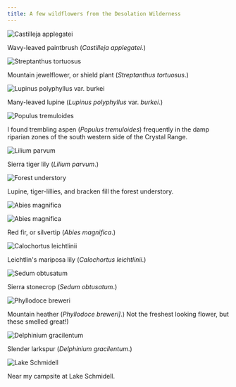 ```yaml
---
title: A few wildflowers from the Desolation Wilderness
---
```


![Castilleja applegatei]({{site.baseurl}}/images/2016-07-17/DSCF5450.jpg)

Wavy-leaved paintbrush (*Castilleja applegatei*.)

![Streptanthus tortuosus]({{site.baseurl}}/images/2016-07-17/DSCF5483.jpg)

Mountain jewelflower, or shield plant (*Streptanthus tortuosus*.)

![Lupinus polyphyllus var. burkei]({{site.baseurl}}/images/2016-07-17/DSCF5486.jpg)

Many-leaved lupine (*Lupinus polyphyllus* var. *burkei*.)

![Populus tremuloides]({{site.baseurl}}/images/2016-07-17/DSCF5493.jpg)

I found trembling aspen (*Populus tremuloides*) frequently in the damp riparian zones of the south western side of the Crystal Range.

![Lilium parvum]({{site.baseurl}}/images/2016-07-17/DSCF5499.jpg)

Sierra tiger lily (*Lilium parvum*.)

![Forest understory]({{site.baseurl}}/images/2016-07-17/DSCF5501.jpg)

Lupine, tiger-lillies, and bracken fill the forest understory.

![Abies magnifica]({{site.baseurl}}/images/2016-07-17/DSCF5504.jpg)

![Abies magnifica]({{site.baseurl}}/images/2016-07-17/DSCF5675.jpg)

Red fir, or silvertip (*Abies magnifica*.)

![Calochortus leichtlinii]({{site.baseurl}}/images/2016-07-17/DSCF5520.jpg)

Leichtlin's mariposa lily (*Calochortus leichtlinii*.)

![Sedum obtusatum]({{site.baseurl}}/images/2016-07-17/DSCF5541.jpg)

Sierra stonecrop (*Sedum obtusatum*.)

![Phyllodoce breweri]({{site.baseurl}}/images/2016-07-17/DSCF5548.jpg)

Mountain heather (*Phyllodoce breweri]*.) Not the freshest looking flower, but these smelled great!)

![Delphinium gracilentum]({{site.baseurl}}/images/2016-07-17/DSCF5687.jpg)

Slender larkspur (*Delphinium gracilentum*.)

![Lake Schmidell]({{site.baseurl}}/images/2016-07-17/DSCF5791.jpg)

Near my campsite at Lake Schmidell.